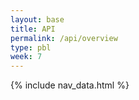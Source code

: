 ```yaml
---
layout: base
title: API
permalink: /api/overview
type: pbl
week: 7
---
```


{% include nav_data.html %}


